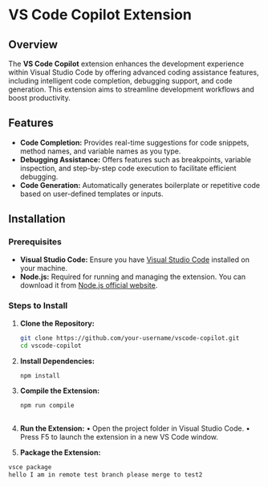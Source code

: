 # VS Code Copilot Extension

## Overview

The **VS Code Copilot** extension enhances the development experience within Visual Studio Code by offering advanced coding assistance features, including intelligent code completion, debugging support, and code generation. This extension aims to streamline development workflows and boost productivity.

## Features

- **Code Completion:** Provides real-time suggestions for code snippets, method names, and variable names as you type.
- **Debugging Assistance:** Offers features such as breakpoints, variable inspection, and step-by-step code execution to facilitate efficient debugging.
- **Code Generation:** Automatically generates boilerplate or repetitive code based on user-defined templates or inputs.

## Installation

### Prerequisites

- **Visual Studio Code:** Ensure you have [Visual Studio Code](https://code.visualstudio.com/) installed on your machine.
- **Node.js:** Required for running and managing the extension. You can download it from [Node.js official website](https://nodejs.org/).

### Steps to Install

1. **Clone the Repository:**

   ```bash
   git clone https://github.com/your-username/vscode-copilot.git
   cd vscode-copilot
2. **Install Dependencies:**

   ```bash
   npm install

3. **Compile the Extension:**

   ```bash
   npm run compile
     
4. **Run the Extension:**
  •	Open the project folder in Visual Studio Code.
	•	Press F5 to launch the extension in a new VS Code window.

5. **Package the Extension:**

 ```bash
 vsce package
hello I am in remote test branch please merge to test2

